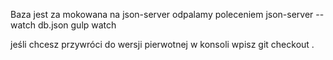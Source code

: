 Baza jest za mokowana na json-server
odpalamy poleceniem
json-server --watch db.json
gulp watch


jeśli chcesz przywróci do wersji pierwotnej w konsoli wpisz 
git checkout . 